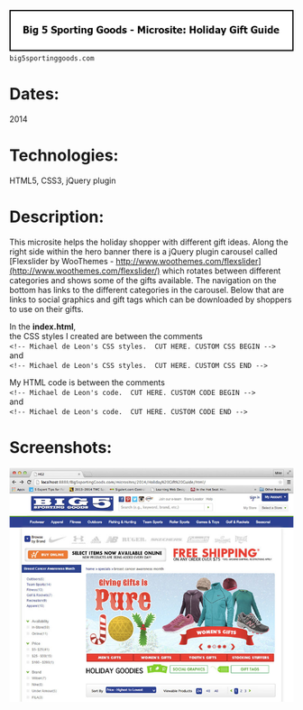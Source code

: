 ![Title](github/github_title_B5hg2.gif)  
`big5sportinggoods.com`  

# Dates:  
2014  
# Technologies:  
HTML5, CSS3, jQuery plugin  
# Description:  
This microsite helps the holiday shopper with different gift ideas. Along the right side within the hero banner there is a jQuery plugin carousel called [Flexslider by WooThemes - http://www.woothemes.com/flexslider](http://www.woothemes.com/flexslider/) which rotates between different categories and shows some of the gifts available. The navigation on the bottom has links to the different categories in the carousel. Below that are links to social graphics and gift tags which can be downloaded by shoppers to use on their gifts.  

In the **index.html**,  
the CSS styles I created are between the comments  
`<!-- Michael de Leon's CSS styles.  CUT HERE. CUSTOM CSS BEGIN -->`  
and  
`<!-- Michael de Leon's CSS styles.  CUT HERE. CUSTOM CSS END -->`  

My HTML code is between the comments  
`<!-- Michael de Leon's code.  CUT HERE. CUSTOM CODE BEGIN -->`  
and  
`<!-- Michael de Leon's code.  CUT HERE. CUSTOM CODE END -->`  
# Screenshots:
![Screenshot](github/github_screenshot_B5hg2a.jpg)  
